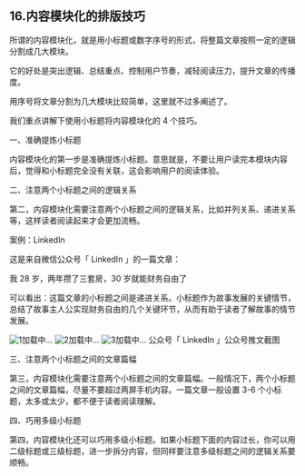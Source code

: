 ## 16.内容模块化的排版技巧
所谓的内容模块化，就是用小标题或数字序号的形式，将整篇文章按照一定的逻辑分割成几大模块。


它的好处是突出逻辑、总结重点、控制用户节奏，减轻阅读压力，提升文章的传播度。


用序号将文章分割为几大模块比较简单，这里就不过多阐述了。


我们重点讲解下使用小标题将内容模块化的 4 个技巧。


一、准确提炼小标题


内容模块化的第一步是准确提炼小标题。意思就是，不要让用户读完本模块内容后，觉得和小标题完全没有关联，这会影响用户的阅读体验。


二、注意两个小标题之间的逻辑关系


第二，内容模块化需要注意两个小标题之间的逻辑关系，比如并列关系、递进关系等，这样读者阅读起来才会更加流畅。


案例：LinkedIn


这是来自微信公众号「 LinkedIn 」的一篇文章：


我 28 岁，两年攒了三套房，30 岁就能财务自由了


可以看出：这篇文章的小标题之间是递进关系。小标题作为故事发展的关键情节，总结了故事主人公实现财务自由的几个关键环节，从而有助于读者了解故事的情节发展。


![1]()加载中...
![2]()加载中...
![3]()加载中... 
 公众号「 LinkedIn 」公众号推文截图


三、注意两个小标题之间的文章篇幅


第三，内容模块化需要注意两个小标题之间的文章篇幅。一般情况下，两个小标题之间的文章篇幅，尽量不要超过两屏手机内容。一篇文章一般设置 3-6 个小标题，太多或太少，都不便于读者阅读理解。


四、巧用多级小标题


第四，内容模块化还可以巧用多级小标题。如果小标题下面的内容过长，你可以用二级标题或三级标题，进一步拆分内容，但同样要注意多级标题之间的逻辑关系要顺畅。

